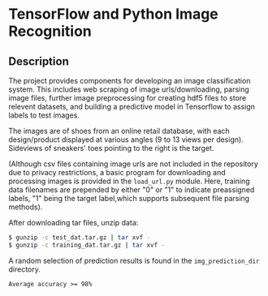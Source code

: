 # TensorFlow and Python Image Recognition 

## Description
The project provides components for developing an image classification system. This includes web scraping of image urls/downloading, parsing image files, further image preprocessing for creating hdf5 files to store relevent datasets, and building a predictive model in Tensorflow to assign labels to test images.

The images are of shoes from an online retail database, with each design/product displayed at various angles (9 to 13 views per design). Sideviews of sneakers' toes pointing to the right is the target. 

(Although csv files containing image urls are not included in the repository due to privacy restrictions, a basic program for downloading and processing images is provided in the `load_url.py` module. Here, training data filenames are prepended by either "0" or "1" to indicate preassigned labels, "1" being the target label,which supports subsequent file parsing methods).

After downloading tar files, unzip data: 

```bash
$ gunzip -c test_dat.tar.gz | tar xvf -
$ gunzip -c training_dat.tar.gz | tar xvf -
```

A random selection of prediction results is found in the `img_prediction_dir` directory. 

```
Average accuracy >= 98%
```
